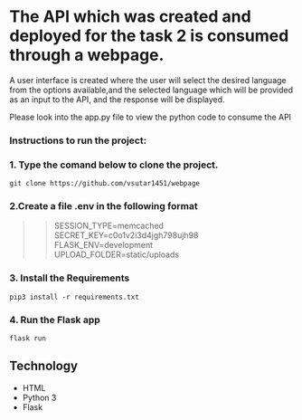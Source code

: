 # The API which was created and deployed for the task 2 is consumed through a webpage.  
A user interface is created where the user will select the desired language from the options available,and the selected language which will be provided as an input to the API, and the response will be displayed.  


Please look into the app.py file to view the python code to consume the API   

### Instructions to run the project: 

### 1. Type the comand below to clone the project.  
`git clone https://github.com/vsutar1451/webpage`  

### 2.Create a file .env in the following format  

>>SESSION_TYPE=memcached</br>
>>SECRET_KEY=c0o1v2i3d4jgh798ujh98 </br>
>>FLASK_ENV=development</br>
>>UPLOAD_FOLDER=static/uploads</br>





### 3. Install the Requirements
`pip3 install -r requirements.txt`  
### 4. Run the Flask app
`flask run`  

## Technology  
- HTML
- Python 3
- Flask



